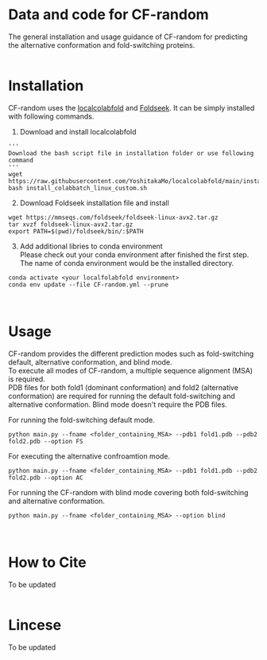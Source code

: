 # Data and code for CF-random
The general installation and usage guidance of CF-random for predicting the alternative conformation and fold-switching proteins.<br><br>

# Installation
CF-random uses the [localcolabfold](https://github.com/YoshitakaMo/localcolabfold) and [Foldseek](https://github.com/steineggerlab/foldseek).
It can be simply installed with following commands. <br>

1. Download and install localcolabfold <br>
```
'''
Download the bash script file in installation folder or use following command
'''
wget https://raw.githubusercontent.com/YoshitakaMo/localcolabfold/main/install_colabbatch_linux.sh
bash install_colabbatch_linux_custom.sh
```

2. Download Foldseek installation file and install <br>
```
wget https://mmseqs.com/foldseek/foldseek-linux-avx2.tar.gz
tar xvzf foldseek-linux-avx2.tar.gz
export PATH=$(pwd)/foldseek/bin/:$PATH
```

3. Add additional libries to conda environment<br>
Please check out your conda environment after finished the first step.<br>
The name of conda environment would be the installed directory.
```
conda activate <your localfolabfold environment>
conda env update --file CF-random.yml --prune
```
<br>

# Usage
CF-random provides the different prediction modes such as fold-switching default, alternative conformation, and blind mode.<br>
To execute all modes of CF-random, a multiple sequence alignment (MSA) is required.<br> PDB files for both fold1 (dominant conformation) and fold2 (alternative conformation) are required for running the default fold-switching and alternative conformation. Blind mode doesn't require the PDB files.<br>

For running the fold-switching default mode. <br>
```
python main.py --fname <folder_containing_MSA> --pdb1 fold1.pdb --pdb2 fold2.pdb --option FS
```

For executing the alternative confroamtion mode. <br>
```
python main.py --fname <folder_containing_MSA> --pdb1 fold1.pdb --pdb2 fold2.pdb --option AC
```

For running the CF-random with blind mode covering both fold-switching and alternative conformation. <br>
```
python main.py --fname <folder_containing_MSA> --option blind
```
<br>

# How to Cite
To be updated
<br><br>

# Lincese
To be updated


